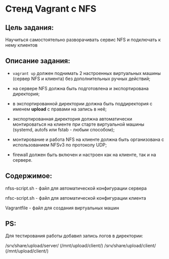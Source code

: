 # Стенд Vagrant с NFS

## Цель задания:

Научиться самостоятельно разворачивать сервис NFS и подключать к нему клиентов

## Описание задания:
 
- `vagrant up` должен поднимать 2 настроенных виртуальных машины (сервер NFS и клиента) без дополнительных ручных действий;
 
-  на сервере NFS должна быть подготовлена и экспортирована
директория;
 
- в экспортированной директории должна быть поддиректория с именем __upload__ с правами на запись в неё;
 
- экспортированная директория должна автоматически монтироваться на клиенте при старте виртуальной машины (systemd, autofs или fstab -
любым способом);
 
- монтирование и работа NFS на клиенте должна быть организована с использованием NFSv3 по протоколу UDP;
 
- firewall должен быть включен и настроен как на клиенте, так и на сервере.


## Содержимое:

nfss-script.sh - файл для автоматической конфигурации сервера

nfsc-script.sh - файл для автоматической конфигурации клиента

Vagrantfile - файл для создания виртуальных машин


## PS:
Для тестирования работы добавил запись логов в директории:

/srv/share/upload/server/ (/mnt/upload/client/)
/srv/share/upload/client/ (/mnt/upload/client/)
